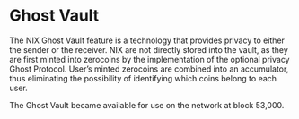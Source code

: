 # Ghost Vault

The NIX Ghost Vault feature is a technology that provides privacy to either the sender or the receiver. NIX are not directly stored into the vault, as they are first minted into zerocoins by the implementation of the optional privacy Ghost Protocol. User’s minted zerocoins are combined into an accumulator, thus eliminating the possibility of identifying which coins belong to each user.

The Ghost Vault became available for use on the network at block 53,000.

